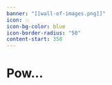 ```yaml
---
banner: "[[wall-of-images.png]]"
icon: 💥
icon-bg-color: blue
icon-border-radius: "50"
content-start: 350
---
```


# Pow...